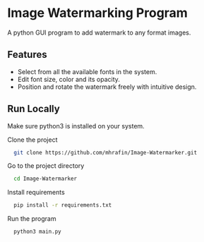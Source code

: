 
# Image Watermarking Program
A python GUI program to add watermark to any format images. 


## Features
- Select from all the available fonts in the system.
- Edit font size, color and its opacity.
- Position and rotate the watermark freely with intuitive design.



## Run Locally

Make sure python3 is installed on your system.

Clone the project

```bash
  git clone https://github.com/mhrafin/Image-Watermarker.git
```

Go to the project directory

```bash
  cd Image-Watermarker
```

Install requirements

```bash
  pip install -r requirements.txt
```

Run the program

```bash
  python3 main.py
```

